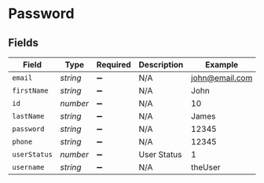 # Password


## Fields

| Field              | Type               | Required           | Description        | Example            |
| ------------------ | ------------------ | ------------------ | ------------------ | ------------------ |
| `email`            | *string*           | :heavy_minus_sign: | N/A                | john@email.com     |
| `firstName`        | *string*           | :heavy_minus_sign: | N/A                | John               |
| `id`               | *number*           | :heavy_minus_sign: | N/A                | 10                 |
| `lastName`         | *string*           | :heavy_minus_sign: | N/A                | James              |
| `password`         | *string*           | :heavy_minus_sign: | N/A                | 12345              |
| `phone`            | *string*           | :heavy_minus_sign: | N/A                | 12345              |
| `userStatus`       | *number*           | :heavy_minus_sign: | User Status        | 1                  |
| `username`         | *string*           | :heavy_minus_sign: | N/A                | theUser            |